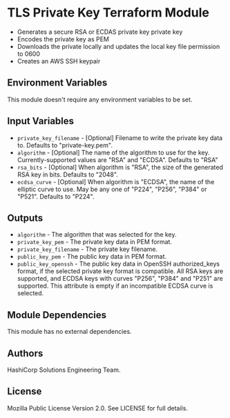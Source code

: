 # TLS Private Key Terraform Module

- Generates a secure RSA or ECDAS private key private key
- Encodes the private key as PEM
- Downloads the private locally and updates the local key file permission to 0600
- Creates an AWS SSH keypair

## Environment Variables

This module doesn't require any environment variables to be set.

## Input Variables

- `private_key_filename` - [Optional] Filename to write the private key data to. Defaults to "private-key.pem".
- `algorithm` - [Optional] The name of the algorithm to use for the key. Currently-supported values are "RSA" and "ECDSA". Defaults to "RSA"
- `rsa_bits` - [Optional] When algorithm is "RSA", the size of the generated RSA key in bits. Defaults to "2048".
- `ecdsa_curve` - [Optional] When algorithm is "ECDSA", the name of the elliptic curve to use. May be any one of "P224", "P256", "P384" or "P521". Defaults to \"P224\".

## Outputs

- `algorithm` - The algorithm that was selected for the key.
- `private_key_pem` - The private key data in PEM format.
- `private_key_filename` - The private key filename.
- `public_key_pem` - The public key data in PEM format.
- `public_key_openssh` - The public key data in OpenSSH authorized_keys format, if the selected private key format is compatible. All RSA keys are supported, and ECDSA keys with curves "P256", "P384" and "P251" are supported. This attribute is empty if an incompatible ECDSA curve is selected.

## Module Dependencies

This module has no external dependencies.

## Authors

HashiCorp Solutions Engineering Team.

## License

Mozilla Public License Version 2.0. See LICENSE for full details.
